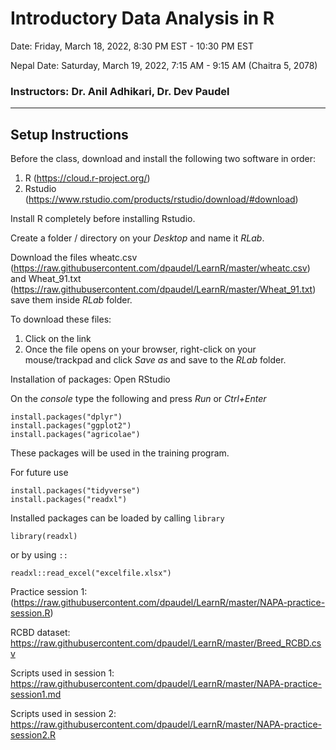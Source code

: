 # Introductory Data Analysis in R
Date: Friday, March 18, 2022, 8:30 PM EST - 10:30 PM EST 

Nepal Date: Saturday, March 19, 2022, 7:15 AM - 9:15 AM (Chaitra 5, 2078)
### Instructors: Dr. Anil Adhikari, Dr. Dev Paudel
---
## Setup Instructions

Before the class, download and install the following two software in order:
1. R (https://cloud.r-project.org/)
2. Rstudio (https://www.rstudio.com/products/rstudio/download/#download)

Install R completely before installing Rstudio.

Create a folder / directory on your _Desktop_ and name it _RLab_.

Download the files wheatc.csv (https://raw.githubusercontent.com/dpaudel/LearnR/master/wheatc.csv) and Wheat_91.txt (https://raw.githubusercontent.com/dpaudel/LearnR/master/Wheat_91.txt) save them inside _RLab_ folder.

To download these files: 
1. Click on the link
2. Once the file opens on your browser, right-click on your mouse/trackpad and click _Save as_ and save to the _RLab_ folder.

Installation of packages:
Open RStudio

On the _console_ type the following and press _Run_ or _Ctrl+Enter_
```
install.packages("dplyr")
install.packages("ggplot2")
install.packages("agricolae")
```
These packages will be used in the training program.

For future use
```
install.packages("tidyverse")
install.packages("readxl")
```
Installed packages can be loaded by calling ```library```
```
library(readxl)
```
or by using ```::```
```
readxl::read_excel("excelfile.xlsx")
```
Practice session 1: (https://raw.githubusercontent.com/dpaudel/LearnR/master/NAPA-practice-session.R)

RCBD dataset: https://raw.githubusercontent.com/dpaudel/LearnR/master/Breed_RCBD.csv

Scripts used in session 1: https://raw.githubusercontent.com/dpaudel/LearnR/master/NAPA-practice-session1.md

Scripts used in session 2: https://raw.githubusercontent.com/dpaudel/LearnR/master/NAPA-practice-session2.R
